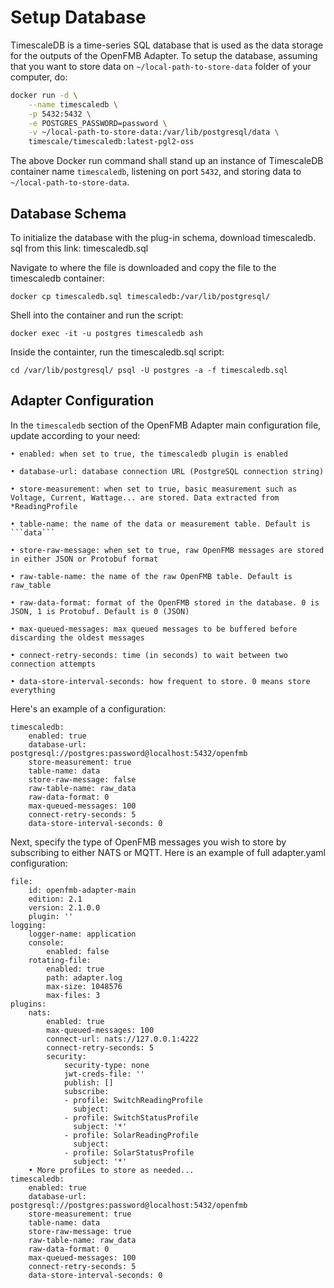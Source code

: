 # Setup Database
TimescaleDB is a time-series SQL database that is used as the data storage for the outputs of the OpenFMB Adapter. To setup the database, assuming that you want to store data on `~/local-path-to-store-data` folder of your computer, do:
```sh
docker run -d \
    --name timescaledb \
    -p 5432:5432 \
    -e POSTGRES_PASSWORD=password \
    -v ~/local-path-to-store-data:/var/lib/postgresql/data \
    timescale/timescaledb:latest-pgl2-oss
```

The above Docker run command shall stand up an instance of TimescaleDB container name `timescaledb`, listening on port `5432`, and storing data to `~/local-path-to-store-data`.

## Database Schema

To initialize the database with the plug-in schema, download timescaledb. sql from this link: timescaledb.sql

Navigate to where the file is downloaded and copy the file to the timescaledb container:

```docker cp timescaledb.sql timescaledb:/var/lib/postgresql/```

Shell into the container and run the script:

```docker exec -it -u postgres timescaledb ash```

Inside the containter, run the timescaledb.sql script:

```cd /var/lib/postgresql/ psql -U postgres -a -f timescaledb.sql```

## Adapter Configuration

In the ```timescaledb``` section of the OpenFMB Adapter main configuration file, update according to your need:

    • enabled: when set to true, the timescaledb plugin is enabled

    • database-url: database connection URL (PostgreSQL connection string)

    • store-measurement: when set to true, basic measurement such as Voltage, Current, Wattage... are stored. Data extracted from *ReadingProfile

    • table-name: the name of the data or measurement table. Default is ```data```

    • store-raw-message: when set to true, raw OpenFMB messages are stored in either JSON or Protobuf format

    • raw-table-name: the name of the raw OpenFMB table. Default is raw_table

    • raw-data-format: format of the OpenFMB stored in the database. 0 is JSON, 1 is Protobuf. Default is 0 (JSON)

    • max-queued-messages: max queued messages to be buffered before discarding the oldest messages

    • connect-retry-seconds: time (in seconds) to wait between two connection attempts

    • data-store-interval-seconds: how frequent to store. 0 means store everything

Here's an example of a configuration:

```
timescaledb: 
    enabled: true 
    database-url: postgresql://postgres:password@localhost:5432/openfmb 
    store-measurement: true 
    table-name: data
    store-raw-message: false 
    raw-table-name: raw_data 
    raw-data-format: 0 
    max-queued-messages: 100 
    connect-retry-seconds: 5 
    data-store-interval-seconds: 0
```    
Next, specify the type of OpenFMB messages you wish to store by subscribing to either NATS or MQTT. Here is an example of full adapter.yaml configuration:
```
file:
    id: openfmb-adapter-main 
    edition: 2.1 
    version: 2.1.0.0 
    plugin: ''
logging:
    logger-name: application 
    console: 
        enabled: false
    rotating-file: 
        enabled: true 
        path: adapter.log 
        max-size: 1048576 
        max-files: 3 
plugins:
    nats: 
        enabled: true 
        max-queued-messages: 100 
        connect-url: nats://127.0.0.1:4222 
        connect-retry-seconds: 5 
        security:
            security-type: none 
            jwt-creds-file: '' 
            publish: [] 
            subscribe:
            - profile: SwitchReadingProfile 
              subject:
            - profile: SwitchStatusProfile 
              subject: '*'
            - profile: SolarReadingProfile 
              subject:
            - profile: SolarStatusProfile
              subject: '*'
    • More profiLes to store as needed...
timescaledb:
    enabled: true
    database-url: postgresql://postgres:password@localhost:5432/openfmb 
    store-measurement: true 
    table-name: data 
    store-raw-message: true 
    raw-table-name: raw_data 
    raw-data-format: 0 
    max-queued-messages: 100 
    connect-retry-seconds: 5 
    data-store-interval-seconds: 0
```

